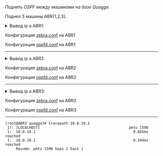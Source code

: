 *Поднять OSPF между машинами на базе Quagga*

Поднял 3 машины ABR{1,2,3}. 

<details> <summary>Вывод ip a ABR1:</summary>
  <pre>
  <code>
  [vagrant@ABR1 ~]$ ip a
1: lo: <LOOPBACK,UP,LOWER_UP> mtu 65536 qdisc noqueue state UNKNOWN group default qlen 1000
    link/loopback 00:00:00:00:00:00 brd 00:00:00:00:00:00
    inet 127.0.0.1/8 scope host lo
       valid_lft forever preferred_lft forever
    inet6 ::1/128 scope host
       valid_lft forever preferred_lft forever
2: eth0: <BROADCAST,MULTICAST,UP,LOWER_UP> mtu 1500 qdisc pfifo_fast state UP group default qlen 1000
    link/ether 52:54:00:c9:c7:04 brd ff:ff:ff:ff:ff:ff
    inet 10.0.2.15/24 brd 10.0.2.255 scope global noprefixroute dynamic eth0
       valid_lft 84188sec preferred_lft 84188sec
    inet6 fe80::5054:ff:fec9:c704/64 scope link
       valid_lft forever preferred_lft forever
3: eth1: <BROADCAST,MULTICAST,UP,LOWER_UP> mtu 1500 qdisc pfifo_fast state UP group default qlen 1000
    link/ether 08:00:27:d3:f3:49 brd ff:ff:ff:ff:ff:ff
    inet 10.0.10.1/24 brd 10.0.10.255 scope global noprefixroute eth1
       valid_lft forever preferred_lft forever
    inet6 fe80::a00:27ff:fed3:f349/64 scope link
       valid_lft forever preferred_lft forever
4: vlan16@eth1: <BROADCAST,MULTICAST,UP,LOWER_UP> mtu 1500 qdisc noqueue stateUP group default qlen 1000
    link/ether 08:00:27:d3:f3:49 brd ff:ff:ff:ff:ff:ff
    inet 172.16.16.10/30 brd 172.16.16.11 scope global noprefixroute vlan16
       valid_lft forever preferred_lft forever
    inet6 fe80::43e:dd54:a4a2:419e/64 scope link noprefixroute
       valid_lft forever preferred_lft forever
5: vlan12@eth1: <BROADCAST,MULTICAST,UP,LOWER_UP> mtu 1500 qdisc noqueue stateUP group default qlen 1000
    link/ether 08:00:27:d3:f3:49 brd ff:ff:ff:ff:ff:ff
    inet 172.16.12.10/30 brd 172.16.12.11 scope global noprefixroute vlan12
       valid_lft forever preferred_lft forever
    inet6 fe80::8e99:f637:18f7:c121/64 scope link noprefixroute
       valid_lft forever preferred_lft forever"
</code>
</pre>
</details>

Конфигурация [zebra.conf](https://github.com/alexey4he/otuslinux_learning/blob/master/2_basic_network/12_Quagga_routing/Task_1/quagga_conf/1zebra.conf) на ABR1

Конфигурация [ospfd.conf](https://github.com/alexey4he/otuslinux_learning/blob/master/2_basic_network/12_Quagga_routing/Task_1/quagga_conf/1ospfd.conf) на ABR1 
__________________________________________________________________________________________________________________

<details><summary>Вывод ip a ABR2:</summary>
  <pre>
  <code>
[vagrant@ABR2 ~]$ ip a
1: lo: <LOOPBACK,UP,LOWER_UP> mtu 65536 qdisc noqueue state UNKNOWN group default qlen 1000
    link/loopback 00:00:00:00:00:00 brd 00:00:00:00:00:00
    inet 127.0.0.1/8 scope host lo
       valid_lft forever preferred_lft forever
    inet6 ::1/128 scope host
       valid_lft forever preferred_lft forever
2: eth0: <BROADCAST,MULTICAST,UP,LOWER_UP> mtu 1500 qdisc pfifo_fast state UP group default qlen 1000
    link/ether 52:54:00:c9:c7:04 brd ff:ff:ff:ff:ff:ff
    inet 10.0.2.15/24 brd 10.0.2.255 scope global noprefixroute dynamic eth0
       valid_lft 83573sec preferred_lft 83573sec
    inet6 fe80::5054:ff:fec9:c704/64 scope link
       valid_lft forever preferred_lft forever
3: eth1: <BROADCAST,MULTICAST,UP,LOWER_UP> mtu 1500 qdisc pfifo_fast state UP group default qlen 1000
    link/ether 08:00:27:8c:81:6e brd ff:ff:ff:ff:ff:ff
    inet 10.0.20.1/24 brd 10.0.20.255 scope global noprefixroute eth1
       valid_lft forever preferred_lft forever
    inet6 fe80::a00:27ff:fe8c:816e/64 scope link
       valid_lft forever preferred_lft forever
4: vlan12@eth1: <BROADCAST,MULTICAST,UP,LOWER_UP> mtu 1500 qdisc noqueue state UP group default qlen 1000
    link/ether 08:00:27:8c:81:6e brd ff:ff:ff:ff:ff:ff
    inet 172.16.12.9/30 brd 172.16.12.11 scope global noprefixroute vlan12
       valid_lft forever preferred_lft forever
    inet6 fe80::5315:a676:4dab:190b/64 scope link noprefixroute
       valid_lft forever preferred_lft forever
5: vlan20@eth1: <BROADCAST,MULTICAST,UP,LOWER_UP> mtu 1500 qdisc noqueue state UP group default qlen 1000
    link/ether 08:00:27:8c:81:6e brd ff:ff:ff:ff:ff:ff
    inet 172.16.20.10/30 brd 172.16.20.11 scope global noprefixroute vlan20
       valid_lft forever preferred_lft forever
    inet6 fe80::a90:e3c4:9aec:c19d/64 scope link noprefixroute
       valid_lft forever preferred_lft forever
</code>
</pre>
</details>

Конфигурация [zebra.conf](https://github.com/alexey4he/otuslinux_learning/blob/master/2_basic_network/12_Quagga_routing/Task_1/quagga_conf/2zebra.conf) на ABR2 

Конфигурация [ospfd.conf](https://github.com/alexey4he/otuslinux_learning/blob/master/2_basic_network/12_Quagga_routing/Task_1/quagga_conf/2ospfd.conf) на ABR2 
__________________________________________________________________________________________________________________

<details> <summary>Вывод ip a  ABR3:</summary>
<pre>
<code>
[vagrant@ABR3 ~]$ ip a
1: lo: <LOOPBACK,UP,LOWER_UP> mtu 65536 qdisc noqueue state UNKNOWN group default qlen 1000
    link/loopback 00:00:00:00:00:00 brd 00:00:00:00:00:00
    inet 127.0.0.1/8 scope host lo
       valid_lft forever preferred_lft forever
    inet6 ::1/128 scope host
       valid_lft forever preferred_lft forever
2: eth0: <BROADCAST,MULTICAST,UP,LOWER_UP> mtu 1500 qdisc pfifo_fast state UP group default qlen 1000
    link/ether 52:54:00:c9:c7:04 brd ff:ff:ff:ff:ff:ff
    inet 10.0.2.15/24 brd 10.0.2.255 scope global noprefixroute dynamic eth0
       valid_lft 83377sec preferred_lft 83377sec
    inet6 fe80::5054:ff:fec9:c704/64 scope link
       valid_lft forever preferred_lft forever
3: eth1: <BROADCAST,MULTICAST,UP,LOWER_UP> mtu 1500 qdisc pfifo_fast state UP group default qlen 1000
    link/ether 08:00:27:9e:8d:3a brd ff:ff:ff:ff:ff:ff
    inet 10.0.30.1/24 brd 10.0.30.255 scope global noprefixroute eth1
       valid_lft forever preferred_lft forever
    inet6 fe80::a00:27ff:fe9e:8d3a/64 scope link
       valid_lft forever preferred_lft forever
4: vlan20@eth1: <BROADCAST,MULTICAST,UP,LOWER_UP> mtu 1500 qdisc noqueue state UP group default qlen 1000
    link/ether 08:00:27:9e:8d:3a brd ff:ff:ff:ff:ff:ff
    inet 172.16.20.9/30 brd 172.16.20.11 scope global noprefixroute vlan20
       valid_lft forever preferred_lft forever
    inet6 fe80::eeb3:a52f:cc4c:f11c/64 scope link noprefixroute
       valid_lft forever preferred_lft forever
5: vlan16@eth1: <BROADCAST,MULTICAST,UP,LOWER_UP> mtu 1500 qdisc noqueue state UP group default qlen 1000
    link/ether 08:00:27:9e:8d:3a brd ff:ff:ff:ff:ff:ff
    inet 172.16.16.9/30 brd 172.16.16.11 scope global noprefixroute vlan16
       valid_lft forever preferred_lft forever
    inet6 fe80::f785:a816:1208:ec5f/64 scope link noprefixroute
       valid_lft forever preferred_lft forever
</pre>
</code>
</details>

Конфигурация [zebra.conf](https://github.com/alexey4he/otuslinux_learning/blob/master/2_basic_network/12_Quagga_routing/Task_1/quagga_conf/3zebra.conf) на ABR3 

Конфигурация 
[ospfd.conf](https://github.com/alexey4he/otuslinux_learning/blob/master/2_basic_network/12_Quagga_routing/Task_1/quagga_conf/3ospfd.conf) на ABR3
_________________________

````
[root@ABR3 quagga]# tracepath 10.0.10.1
 1?: [LOCALHOST]                                         pmtu 1500
 1:  10.0.10.1                                             0.665ms reached
 1:  10.0.10.1                                             0.344ms reached
     Resume: pmtu 1500 hops 1 back 1
`````
